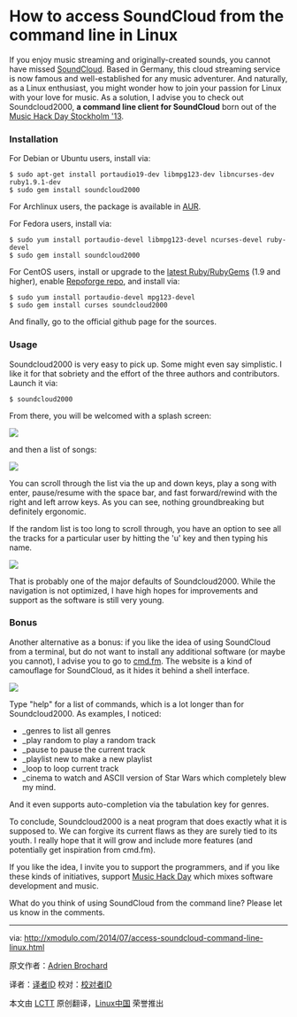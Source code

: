 How to access SoundCloud from the command line in Linux
================================================================================
If you enjoy music streaming and originally-created sounds, you cannot have missed [SoundCloud][1]. Based in Germany, this cloud streaming service is now famous and well-established for any music adventurer. And naturally, as a Linux enthusiast, you might wonder how to join your passion for Linux with your love for music. As a solution, I advise you to check out Soundcloud2000, **a command line client for SoundCloud** born out of the [Music Hack Day Stockholm '13][2].

### Installation ###

For Debian or Ubuntu users, install via:

    $ sudo apt-get install portaudio19-dev libmpg123-dev libncurses-dev ruby1.9.1-dev
    $ sudo gem install soundcloud2000

For Archlinux users, the package is available in [AUR][3].

For Fedora users, install via:

    $ sudo yum install portaudio-devel libmpg123-devel ncurses-devel ruby-devel
    $ sudo gem install soundcloud2000

For CentOS users, install or upgrade to the [latest Ruby/RubyGems][4] (1.9 and higher), enable [Repoforge repo][5], and install via:

    $ sudo yum install portaudio-devel mpg123-devel
    $ sudo gem install curses soundcloud2000 

And finally, go to the official github page for the sources.

### Usage ###

Soundcloud2000 is very easy to pick up. Some might even say simplistic. I like it for that sobriety and the effort of the three authors and contributors. Launch it via:

    $ soundcloud2000

From there, you will be welcomed with a splash screen:

![](https://farm4.staticflickr.com/3919/14658085706_71c9094e4f_z.jpg)

and then a list of songs:

![](https://farm4.staticflickr.com/3888/14494626757_3e788482d5_z.jpg)

You can scroll through the list via the up and down keys, play a song with enter, pause/resume with the space bar, and fast forward/rewind with the right and left arrow keys. As you can see, nothing groundbreaking but definitely ergonomic.

If the random list is too long to scroll through, you have an option to see all the tracks for a particular user by hitting the 'u' key and then typing his name. 

![](https://farm4.staticflickr.com/3861/14494436719_b5536f7b67_z.jpg)

That is probably one of the major defaults of Soundcloud2000. While the navigation is not optimized, I have high hopes for improvements and support as the software is still very young.

### Bonus ###

Another alternative as a bonus: if you like the idea of using SoundCloud from a terminal, but do not want to install any additional software (or maybe you cannot), I advise you to go to [cmd.fm][6]. The website is a kind of camouflage for SoundCloud, as it hides it behind a shell interface. 

[![](https://farm6.staticflickr.com/5580/14494448218_a16b05e3ee_z.jpg)][7]

Type "help" for a list of commands, which is a lot longer than for Soundcloud2000. As examples, I noticed:

- _genres to list all genres
- _play random to play a random track
- _pause to pause the current track
- _playlist new to make a new playlist
- _loop to loop current track
- _cinema to watch and ASCII version of Star Wars which completely blew my mind. 

And it even supports auto-completion via the tabulation key for genres.

To conclude, Soundcloud2000 is a neat program that does exactly what it is supposed to. We can forgive its current flaws as they are surely tied to its youth. I really hope that it will grow and include more features (and potentially get inspiration from cmd.fm).

If you like the idea, I invite you to support the programmers, and if you like these kinds of initiatives, support [Music Hack Day][8] which mixes software development and music.

What do you think of using SoundCloud from the command line? Please let us know in the comments.

--------------------------------------------------------------------------------

via: http://xmodulo.com/2014/07/access-soundcloud-command-line-linux.html

原文作者：[Adrien Brochard][a]

译者：[译者ID](https://github.com/译者ID) 校对：[校对者ID](https://github.com/校对者ID)

本文由 [LCTT](https://github.com/LCTT/TranslateProject) 原创翻译，[Linux中国](http://linux.cn/) 荣誉推出

[a]:http://xmodulo.com/author/adrien
[1]:https://soundcloud.com/
[2]:https://www.hackerleague.org/hackathons/music-hack-day-stockholm-13/
[3]:https://aur.archlinux.org/packages/ruby-soundcloud2000/
[4]:http://ask.xmodulo.com/upgrade-ruby-centos.html
[5]:http://xmodulo.com/2013/01/how-to-set-up-rpmforge-repoforge-repository-on-centos.html
[6]:https://cmd.fm/
[7]:https://www.flickr.com/photos/xmodulo/14494448218/
[8]:http://new.musichackday.org/